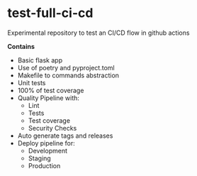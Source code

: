 # test-full-ci-cd
Experimental repository to test an CI/CD flow in github actions

**Contains**

- Basic flask app
- Use of poetry and pyproject.toml
- Makefile to commands abstraction
- Unit tests
- 100% of test coverage
- Quality Pipeline with:
  - Lint
  - Tests
  - Test coverage
  - Security Checks
- Auto generate tags and releases
- Deploy pipeline for:
  - Development
  - Staging
  - Production
